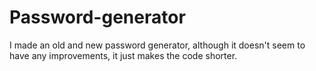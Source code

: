# Password-generator
I made an old and new password generator, although it doesn't seem to have any improvements, it just makes the code shorter.

